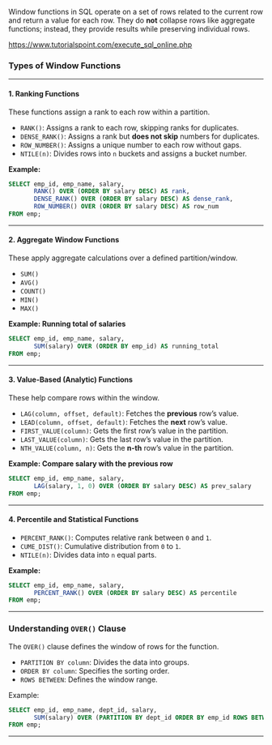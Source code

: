 Window functions in SQL operate on a set of rows related to the current row and return a value for each row. They do **not** collapse rows like aggregate functions; instead, they provide results while preserving individual rows.

https://www.tutorialspoint.com/execute_sql_online.php

### **Types of Window Functions**
---
#### **1. Ranking Functions**
   These functions assign a rank to each row within a partition.
   - `RANK()`: Assigns a rank to each row, skipping ranks for duplicates.
   - `DENSE_RANK()`: Assigns a rank but **does not skip** numbers for duplicates.
   - `ROW_NUMBER()`: Assigns a unique number to each row without gaps.
   - `NTILE(n)`: Divides rows into `n` buckets and assigns a bucket number.

   **Example:**
   ```sql
   SELECT emp_id, emp_name, salary,
          RANK() OVER (ORDER BY salary DESC) AS rank,
          DENSE_RANK() OVER (ORDER BY salary DESC) AS dense_rank,
          ROW_NUMBER() OVER (ORDER BY salary DESC) AS row_num
   FROM emp;
   ```

---

#### **2. Aggregate Window Functions**
   These apply aggregate calculations over a defined partition/window.
   - `SUM()`
   - `AVG()`
   - `COUNT()`
   - `MIN()`
   - `MAX()`

   **Example: Running total of salaries**
   ```sql
   SELECT emp_id, emp_name, salary,
          SUM(salary) OVER (ORDER BY emp_id) AS running_total
   FROM emp;
   ```

---

#### **3. Value-Based (Analytic) Functions**
   These help compare rows within the window.
   - `LAG(column, offset, default)`: Fetches the **previous** row’s value.
   - `LEAD(column, offset, default)`: Fetches the **next** row’s value.
   - `FIRST_VALUE(column)`: Gets the first row’s value in the partition.
   - `LAST_VALUE(column)`: Gets the last row’s value in the partition.
   - `NTH_VALUE(column, n)`: Gets the **n-th** row’s value in the partition.

   **Example: Compare salary with the previous row**
   ```sql
   SELECT emp_id, emp_name, salary,
          LAG(salary, 1, 0) OVER (ORDER BY salary DESC) AS prev_salary
   FROM emp;
   ```

---

#### **4. Percentile and Statistical Functions**
   - `PERCENT_RANK()`: Computes relative rank between `0` and `1`.
   - `CUME_DIST()`: Cumulative distribution from `0` to `1`.
   - `NTILE(n)`: Divides data into `n` equal parts.

   **Example:**
   ```sql
   SELECT emp_id, emp_name, salary,
          PERCENT_RANK() OVER (ORDER BY salary DESC) AS percentile
   FROM emp;
   ```

---

### **Understanding `OVER()` Clause**
The `OVER()` clause defines the window of rows for the function.
- `PARTITION BY column`: Divides the data into groups.
- `ORDER BY column`: Specifies the sorting order.
- `ROWS BETWEEN`: Defines the window range.

Example:
```sql
SELECT emp_id, emp_name, dept_id, salary,
       SUM(salary) OVER (PARTITION BY dept_id ORDER BY emp_id ROWS BETWEEN 1 PRECEDING AND CURRENT ROW) AS rolling_sum
FROM emp;
```
---
